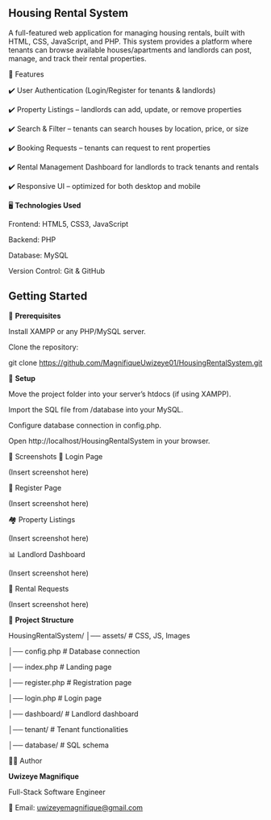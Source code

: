 ## Housing Rental System

A full-featured web application for managing housing rentals, built with HTML, CSS, JavaScript, and PHP. This system provides a platform where tenants can browse available houses/apartments and landlords can post, manage, and track their rental properties.

📌 Features

✔️ User Authentication (Login/Register for tenants & landlords)

✔️ Property Listings – landlords can add, update, or remove properties

✔️ Search & Filter – tenants can search houses by location, price, or size

✔️ Booking Requests – tenants can request to rent properties

✔️ Rental Management Dashboard for landlords to track tenants and rentals

✔️ Responsive UI – optimized for both desktop and mobile


🖥️ **Technologies Used**

Frontend: HTML5, CSS3, JavaScript

Backend: PHP

Database: MySQL

Version Control: Git & GitHub


## Getting Started

🔹 **Prerequisites**

Install XAMPP or any PHP/MySQL server.

Clone the repository:

git clone https://github.com/MagnifiqueUwizeye01/HousingRentalSystem.git


🔹 **Setup**

Move the project folder into your server’s htdocs (if using XAMPP).

Import the SQL file from /database into your MySQL.

Configure database connection in config.php.

Open http://localhost/HousingRentalSystem in your browser.


📸 Screenshots
🔑 Login Page

(Insert screenshot here)

📝 Register Page

(Insert screenshot here)

🏘️ Property Listings

(Insert screenshot here)

📊 Landlord Dashboard

(Insert screenshot here)

📩 Rental Requests

(Insert screenshot here)

📂 **Project Structure**

HousingRentalSystem/
│── assets/        # CSS, JS, Images

│── config.php     # Database connection

│── index.php      # Landing page

│── register.php   # Registration page

│── login.php      # Login page

│── dashboard/     # Landlord dashboard

│── tenant/        # Tenant functionalities

│── database/      # SQL schema



👨‍💻 Author

**Uwizeye Magnifique**

Full-Stack Software Engineer 

📧 Email: uwizeyemagnifique@gmail.com


